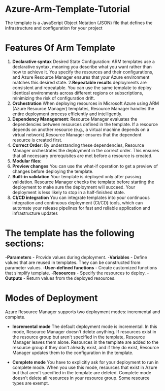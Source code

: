 # Azure-Arm-Template-Tutorial
 The template is a JavaScript Object Notation (JSON) file that defines the infrastructure and configuration for your project
# Features Of Arm Template
 1. **Declarative syntax**
    Desired State Configuration: ARM templates use a declarative syntax, meaning you describe what you want rather than how to achieve it. You specify the resources and their configurations, and Azure Resource          Manager ensures that your Azure environment matches this desired state.
 2.**Repeatable results**
    deployments are consistent and repeatable. You can use the same template to deploy identical environments across different regions or subscriptions, minimizing the risk of configuration drift.
 3. **Orchestration**
    When deploying resources in Microsoft Azure using ARM (Azure Resource Manager) templates, Resource Manager handles the entire deployment process efficiently and intelligently.
 4. **Dependency Management**:
    Resource Manager evaluates the dependencies between resources defined in the template. If a resource depends on another resource (e.g., a virtual machine depends on a virtual              network),Resource 
    Manager ensures that the dependent resource is created first.
 5. **Correct Order:**
    By understanding these dependencies, Resource Manager orchestrates the deployment in the correct order. This ensures that all necessary prerequisites are met before a resource is created.
 6. **Modular files**:
 7. **Preview changes**
     You can use the what-if operation to get a preview of changes before deploying the template.
 8. **Built-in validation**
    Your template is deployed only after passing validation. Resource Manager checks the template before starting the deployment to make sure the deployment will succeed. Your deployment is less likely to stop in a     half-finished state.
 9. **CI/CD integration**
     You can integrate templates into your continuous integration and continuous deployment (CI/CD) tools, which can automate your release pipelines for fast and reliable application and infrastructure updates

# The template has the following sections:

-**Parameters** - Provide values during deployment.
-**Variables** - Define values that are reused in templates. They can be constructed from parameter values.
-**User-defined functions** - Create customized functions that simplify template.
-**Resources** - Specify the resources to deploy.
-**Outputs** - Return values from the deployed resources.

# Modes of Deployment
Azure Resource Manager supports two deployment modes: incremental and complete.

- **Incremental mode**
The default deployment mode is incremental. In this mode, Resource Manager doesn't delete anything. If resources exist in the resource group but aren't specified in the template, Resource Manager leaves them alone. Resources in the template are added to the resource group if they don't already exist, and if they do exist, Resource Manager updates them to the configuration in the template.

- **Complete mode**
You have to explicitly ask for your deployment to run in complete mode. When you use this mode, resources that exist in Azure but that aren't specified in the template are deleted. Complete mode doesn't delete all resources in your resource group. Some resource types are exempt.
